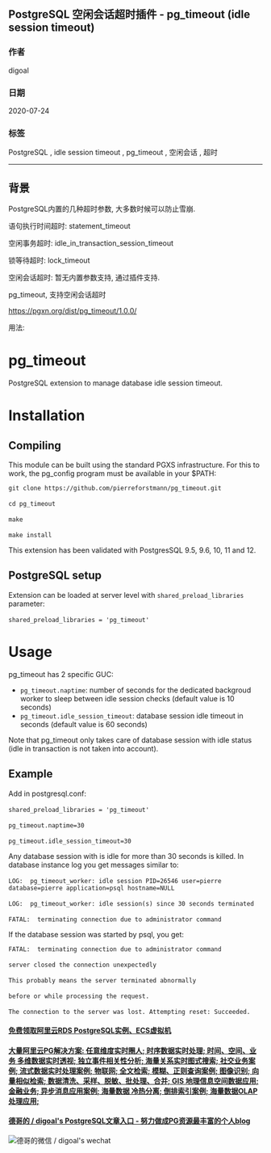 ## PostgreSQL 空闲会话超时插件 - pg_timeout (idle session timeout)  
    
### 作者    
digoal    
    
### 日期    
2020-07-24    
    
### 标签    
PostgreSQL , idle session timeout , pg_timeout , 空闲会话 , 超时   
    
----    
    
## 背景    
PostgreSQL内置的几种超时参数, 大多数时候可以防止雪崩.  
  
语句执行时间超时: statement_timeout  
  
空闲事务超时: idle_in_transaction_session_timeout  
  
锁等待超时: lock_timeout  
  
空闲会话超时: 暂无内置参数支持, 通过插件支持.  
  
pg_timeout, 支持空闲会话超时  
  
https://pgxn.org/dist/pg_timeout/1.0.0/  
  
用法:  
  
# pg_timeout  
  
PostgreSQL extension to manage database idle session timeout.  
  
# Installation   
## Compiling  
  
This module can be built using the standard PGXS infrastructure. For this to work, the pg_config program must be available in your $PATH:  
  
`git clone https://github.com/pierreforstmann/pg_timeout.git` <br>  
`cd pg_timeout` <br>  
`make` <br>  
`make install` <br>  
  
This extension has been validated with PostgresSQL 9.5, 9.6, 10, 11 and 12.  
  
## PostgreSQL setup  
  
Extension can be loaded at server level with `shared_preload_libraries` parameter: <br>  
`shared_preload_libraries = 'pg_timeout'`  
  
# Usage  
  
pg_timeout has 2 specific GUC: <br>  
- `pg_timeout.naptime`: number of seconds for the dedicated backgroud worker to sleep between idle session checks (default value is 10 seconds)<br>  
- `pg_timeout.idle_session_timeout`: database session idle timeout in seconds (default value is 60 seconds)<br>  
  
Note that pg_timeout only takes care of database session with idle status (idle in transaction is not taken into account).  
  
## Example  
  
Add in postgresql.conf: <br>  
`shared_preload_libraries = 'pg_timeout'` <br>  
`pg_timeout.naptime=30` <br>  
`pg_timeout.idle_session_timeout=30` <br>  
  
Any database session with is idle for more than 30 seconds is killed. In database instance log you get messages similar to: <br>  
`LOG:  pg_timeout_worker: idle session PID=26546 user=pierre database=pierre application=psql hostname=NULL` <br>  
`LOG:  pg_timeout_worker: idle session(s) since 30 seconds terminated` <br>  
`FATAL:  terminating connection due to administrator command`  
  
If the database session was started by psql, you get:  
  
`FATAL:  terminating connection due to administrator command` <br>  
`server closed the connection unexpectedly` <br>  
`This probably means the server terminated abnormally` <br>  
`before or while processing the request.` <br>  
`The connection to the server was lost. Attempting reset: Succeeded.` <br>  
    
  
  
  
  
  
  
  
  
  
  
  
  
  
  
  
  
  
#### [免费领取阿里云RDS PostgreSQL实例、ECS虚拟机](https://www.aliyun.com/database/postgresqlactivity "57258f76c37864c6e6d23383d05714ea")
  
  
#### [大量阿里云PG解决方案: 任意维度实时圈人; 时序数据实时处理; 时间、空间、业务 多维数据实时透视; 独立事件相关性分析; 海量关系实时图式搜索; 社交业务案例; 流式数据实时处理案例; 物联网; 全文检索; 模糊、正则查询案例; 图像识别; 向量相似检索; 数据清洗、采样、脱敏、批处理、合并; GIS 地理信息空间数据应用; 金融业务; 异步消息应用案例; 海量数据 冷热分离; 倒排索引案例; 海量数据OLAP处理应用;](https://yq.aliyun.com/topic/118 "40cff096e9ed7122c512b35d8561d9c8")
  
  
#### [德哥的 / digoal's PostgreSQL文章入口 - 努力做成PG资源最丰富的个人blog](https://github.com/digoal/blog/blob/master/README.md "22709685feb7cab07d30f30387f0a9ae")
  
  
![德哥的微信 / digoal's wechat](../pic/digoal_weixin.jpg "f7ad92eeba24523fd47a6e1a0e691b59")
  
